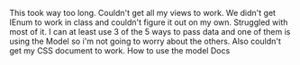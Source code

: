 ﻿This took way too long. Couldn't get all my views to work. We didn't get IEnum to work in class and couldn't figure it out on my own.
Struggled with most of it. I can at least use 3 of the 5 ways to pass data and one of them is using the Model so i'm not going to worry about the others. Also couldn't get my CSS document to work.
How to use the model
Docs